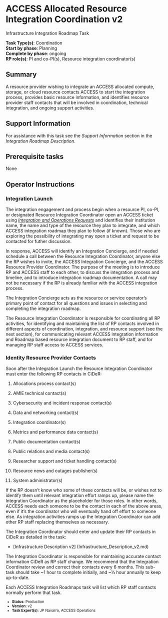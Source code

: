 # ACCESS Allocated Resource Integration Coordination v2

Infrastructure Integration Roadmap Task

**Task Type(s)**: Coordination  
**Start by phase**: Planning  
**Complete by phase**: ongoing  
**RP role(s)**: PI and co-PI(s), Resource integration coordinator(s)

## Summary

A resource provider wishing to integrate an ACCESS allocated compute, storage, or cloud resource contacts ACCESS to start the integration process, provides basic resource information, and identifies resource provider staff contacts that will be involved in coordination, technical integration, and ongoing support activities.

## Support Information

For assistance with this task see the *Support Information* section in the *Integration Roadmap Description*.

## Prerequisite tasks

None

## Operator Instructions

### Integration Launch

The integration engagement and process begin when a resource PI, co-PI, or designated Resource Integration Coordinator open an ACCESS ticket using [*Integration and Operations Requests*](https://operations.access-ci.org/open-operations-request/) and identifies their institution name, the name and type of the resource they plan to integrate, and which ACCESS integration roadmap they plan to follow (if known). Those who are exploring the possibility of integrating may open a ticket and request to be contacted for futher discussion.

In response, ACCESS will identify an Integration Concierge, and if needed schedule a call between the Resource Integration Coordinator, anyone else the RP wishes to invite, the ACCESS Integration Concierge, and the ACCESS Resource Provider Coordinator. The purpose of the meeting is to introduce RP and ACCESS staff to each other, to discuss the integration process and timeline, and to introduce integration roadmap documentation. A call may not be necessary if the RP is already familiar with the ACCESS integration process.

The Integration Concierge acts as the resource or service operator’s primary point of contact for all questions and issues in selecting and completing the integration roadmap.

The Resource Integration Coordinator is responsible for coordinating all RP activities, for identifying and maintaining the list of RP contacts involved in different aspects of coordination, integration, and resource support (see the next section), for communicating relevant ACCESS integration information and Roadmap based resource integration document to RP staff, and for managing RP staff access to ACCESS services.

### Identity Resource Provider Contacts

Soon after the Integration Launch the Resource Integration Coordinator must enter the following RP contacts in CiDeR:

1)  Allocations process contact(s)

2)  AMIE technical contact(s)

3)  Cybersecurity and incident response contact(s)

4)  Data and networking contact(s)

5)  Integration coordinator(s)

6)  Metrics and performance data contact(s)

7)  Public documentation contact(s)

8)  Public relations and media contact(s)

9)  Researcher support and ticket handling contact(s)

10) Resource news and outages publisher(s)

11) System administrator(s)


If the RP doesn’t know who some of these contacts will be, or wishes not to identify them until relevant integration effort ramps up, please name the Integration Coordinator as the placeholder for those roles. In other words, ACCESS needs each someone to be the contact in each of the above areas, even if it’s the coordinator who will eventually hand off effort to someone else. As integration activities ramps up the Integration Coordinator can add other RP staff replacing themselves as necessary.

The Integration Coordinator should enter and update their RP contacts in CiDeR as detailed in the task:

- [Infrastructure Description v2] (Infrastructure_Description_v2.md)

The Integration Coordinator is responsible for maintaining accurate contact information CiDeR as RP staff change. We recommend that the Integration Coordinator review and correct their contacts every 6 months. This sub-task should take ~1 hour to complete initially, and ~½ hour annually to keep up-to-date.

Each ACCESS Integration Roadmaps task will list which RP staff contacts normally perform that task.

<sub>
<ul class="document-meta-data">
    <li><strong>Status</strong>: Production</li>
    <li><strong>Version</strong>: v2</li>
    <li><strong>Task Expert(s)</strong>: JP Navarro, ACCESS Operations
    </li>
</ul>
</sub>
<br/>
<br/>
